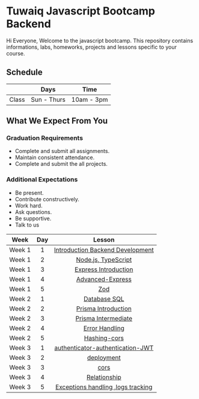 
# Tuwaiq Javascript Bootcamp Backend
Hi Everyone, Welcome to the javascript bootcamp. This repository contains informations, labs, homeworks, projects and lessons specific to your course.

## Schedule
|  | Days | Time |
| --- | ------------- | ------------- |
| Class | Sun - Thurs  | 10am - 3pm  |


## What We Expect From You
### Graduation Requirements
* Complete and submit all assignments.
* Maintain consistent attendance.
* Complete and submit the all projects.
### Additional Expectations
* Be present.
* Contribute constructively.
* Work hard.
* Ask questions.
* Be supportive.
* Talk to us

| Week   | Day | Lesson |
|:-----:|:---:|:------:|
| Week 1| 1   |[Introduction Backend Development](https://github.com/Tuwaiq-Academy-Training/Js-Introduction-Backend-Development)|--- |
| Week 1| 2   |[Node.js, TypeScript](https://github.com/Tuwaiq-Academy-Training/Js-Node.js-NPM-Introduction-to-Express)|
| Week 1| 3   |[Express Introduction](https://github.com/Tuwaiq-Academy-Training/js-express-introduction)|
| Week 1| 4   |[Advanced-Express](https://github.com/Tuwaiq-Academy-Training/advanced-express.js)|
| Week 1| 5   |[Zod](https://github.com/Tuwaiq-Academy-Training/Zod)|
| Week 2| 1   |[Database SQL](https://github.com/Tuwaiq-Academy-Training/Database-SQL.js) | 
| Week 2| 2   |[Prisma Introduction](https://github.com/Tuwaiq-Academy-Training/Prisma-Introduction.js)| 
| Week 2| 3   |[Prisma Intermediate](https://github.com/Tuwaiq-Academy-Training/Prisma-Intermediate.js)| 
| Week 2| 4   |[Error Handling](https://github.com/Tuwaiq-Academy-Training/Error-Handling)| 
| Week 2| 5   |[Hashing-cors](https://github.com/Tuwaiq-Academy-Training/Full-Stack-Application)| 
| Week 3| 1    |[authenticator-authentication-JWT](https://github.com/Tuwaiq-Academy-Training/authenticator-authentication-Hashing.js)| 
| Week 3| 2   |[deployment](https://github.com/Tuwaiq-Academy-Training/JWT.js)|
| Week 3| 3   |[cors](https://github.com/Tuwaiq-Academy-Training/cors.js)| 
| Week 3| 4   |[Relationship](https://github.com/Tuwaiq-Java/Week-03-Day-03)| 
| Week 3| 5   |[Exceptions handling ,logs tracking](https://github.com/Tuwaiq-Java/Week-03-Day-04)| 


